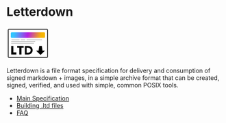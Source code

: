 # Letterdown
![Letterdown Logo](media/Logo.png)

Letterdown is a file format specification for delivery and consumption of signed markdown + images, in a simple archive format that can be created, signed, verified, and used with simple, common POSIX tools.

- [Main Specification](spec.md)
- [Building .ltd files](building.md)
- [FAQ](faq.md)
